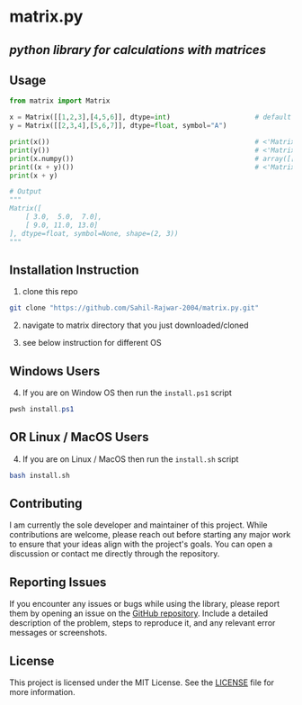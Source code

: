 # matrix.py

## ***python library for calculations with matrices***

## Usage
```python
from matrix import Matrix

x = Matrix([[1,2,3],[4,5,6]], dtype=int)                     # default symbol = None
y = Matrix([[2,3,4],[5,6,7]], dtype=float, symbol="A")

print(x())                                                   # <'Matrix' object at 0x7fdfc2d87fa0 dtype=int size=6 shape=(2, 3) symbol=None>
print(y())                                                   # <'Matrix' object at 0x7fb588637f10 dtype=float size=6 shape=(2, 3) symbol=A>
print(x.numpy())                                             # array([[1, 2, 3], [4, 5, 6]])
print((x + y)())                                             # <'Matrix' object at 0x7fb544042140 dtype=float size=6 shape=(2, 3) symbol=None>
print(x + y)

# Output
"""
Matrix([
    [ 3.0,  5.0,  7.0],
    [ 9.0, 11.0, 13.0]
], dtype=float, symbol=None, shape=(2, 3))
"""

```


## Installation Instruction

1. clone this repo  
```bash
git clone "https://github.com/Sahil-Rajwar-2004/matrix.py.git"
```

2. navigate to matrix directory that you just downloaded/cloned

3. see below instruction for different OS

## Windows Users

4. If you are on Window OS then run the `install.ps1` script  
```powershell
pwsh install.ps1
```

## OR Linux / MacOS Users

4. If you are on Linux / MacOS then run the `install.sh` script  
```bash
bash install.sh
```


## Contributing
I am currently the sole developer and maintainer of this project. While contributions are welcome, please reach out before starting any major work to ensure that your ideas align with the project's goals. You can open a discussion or contact me directly through the repository.


## Reporting Issues
If you encounter any issues or bugs while using the library, please report them by opening an issue on the [GitHub repository](https://github.com/Sahil-Rajwar-2004/matrix.py/issues). Include a detailed description of the problem, steps to reproduce it, and any relevant error messages or screenshots.


## License
This project is licensed under the MIT License. See the [LICENSE](https://github.com/Sahil-Rajwar-2004/matrix.py/blob/master/LICENSE) file for more information.
